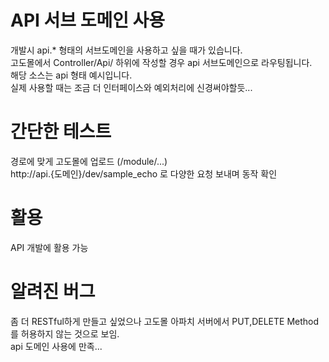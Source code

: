 # API 서브 도메인 사용
개발시 api.* 형태의 서브도메인을 사용하고 싶을 때가 있습니다.<br>
고도몰에서 Controller/Api/ 하위에 작성할 경우 api 서브도메인으로 라우팅됩니다.<br>
해당 소스는 api 형태 예시입니다.<br>
실제 사용할 때는 조금 더 인터페이스와 예외처리에 신경써야할듯...<br>

# 간단한 테스트
경로에 맞게 고도몰에 업로드 (/module/...)<br>
http://api.{도메인}/dev/sample_echo 로 다양한 요청 보내며 동작 확인<br>

# 활용
API 개발에 활용 가능<br>

# 알려진 버그
좀 더 RESTful하게 만들고 싶었으나 고도몰 아파치 서버에서 PUT,DELETE Method를 허용하지 않는 것으로 보임.<br>
api 도메인 사용에 만족... <br>

